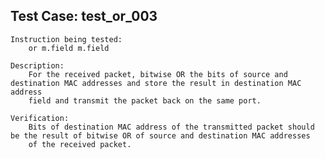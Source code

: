 Test Case: test_or_003
-----------------------

    Instruction being tested:
        or m.field m.field

    Description:
        For the received packet, bitwise OR the bits of source and destination MAC addresses and store the result in destination MAC address
        field and transmit the packet back on the same port.

    Verification:
        Bits of destination MAC address of the transmitted packet should be the result of bitwise OR of source and destination MAC addresses
        of the received packet.
